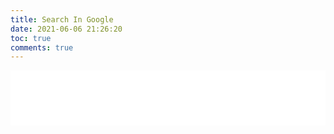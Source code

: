 ```yaml
---
title: Search In Google
date: 2021-06-06 21:26:20
toc: true
comments: true
---
```


<span style="width:100%; height:260;border:none;text-align:center"> 
	<iframe allowtransparency="yes" frameborder="0" width="100%" height="88" src="./search-in-google">
	</iframe>
</span>
